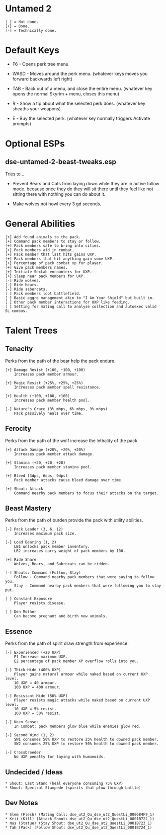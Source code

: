 # Untamed 2

	[ ] = Not done.
	[+] = Done.
	[-] = Technically done.

# Default Keys

* F6 - Opens perk tree menu.

* WASD - Moves around the perk menu.
  (whatever keys moves you forward backwards left right)

* TAB - Back out of a menu, and close the entire menu.
  (whatever key opens the normal Skyrim + menu, closes this menu)

* R - Show a tip about what the selected perk does.
  (whatever key sheaths your weapons)

* E - Buy the selected perk.
  (whatever key normally triggers Activate prompts)

# Optional ESPs

## dse-untamed-2-beast-tweaks.esp

Tries to...

* Prevent Bears and Cats from laying down while they are in active follow mode.
  because once they do they will sit there until they feel like not sitting
  there with nothing you can do about it.

* Make wolves not howl every 3 gd seconds.


# General Abilities

	[+] Add found animals to the pack.
	[+] Command pack members to stay or follow.
	[+] Pack members safe to bring into cities.
	[+] Pack members aid in combat.
	[+] Pack member that last hits gains UXP.
	[+] Pack members that hit anything gain some UXP.
	[+] Percentage of pack combat xp for player.
	[+] Give pack members names.
	[+] Initiate SexLab encounters for UXP.
	[+] Sleep near pack members for UXP.
	[-] Ride wolves.
	[-] Ride bears.
	[-] Ride sabercats.
	[ ] Pack members loot battlefield.
	[ ] Basic aggro management akin to "I Am Your Shield" but built in.
	[ ] Other pack member interactions for UXP like feeding.
	[ ] Setting for mating call to analyse collection and autoexec valid SL combos.

# Talent Trees

## Tenacity

Perks from the path of the bear help the pack endure.

	[+] Damage Resist (+100, +100, +100)
	    Increases pack member armour.

	[+] Magic Resist (+25%, +25%, +25%)
	    Increases pack member spell resistance.

	[+] Health (+100, +100, +100)
	    Increases pack member health pool.

	[-] Nature's Grace (3% mhps, 6% mhps, 9% mhps)
	    Pack passively heals over time.

## Ferocity

Perks from the path of the wolf increase the lethality of the pack.

	[+] Attack Damage (+20%, +20%, +20%)
	    Increases pack member attack damage.

	[+] Stamina (+20, +20, +20)
	    Increases pack member stamina pool.

	[+] Bleed (3dps, 6dps, 9dps)
	    Pack member attacks cause bleed damage over time.

	[+] Shout: Attack
	    Command nearby pack members to focus their attacks on the target.

## Beast Mastery

Perks from the path of burden provide the pack with utility abilities.

	[-] Pack Leader (3, 6, 12)
	    Increases maximum pack size.

	[-] Load Bearing (1, 2)
	    LB1 unlocks pack member inventory.
	    LB2 increases carry weight of pack members by 100.

	[+] Ride Share
	    Wolves, Bears, and Sabrecats can be ridden.

	[-] Shouts: Command (Follow, Stay)
	    Follow - Command nearby pack members that were saying to follow you.
	    Stay - Command nearby pack members that were following you to stay put.

	[ ] Constant Exposure
	    Player resists disease.

	[ ] Den Mother
	    Can become pregnant and birth new animals.

## Essence

Perks from the path of spirit draw strength from experience.

	[-] Experienced (+20 UXP)
	    E1 Increase maximum UXP.
	    E2 percentage of pack member XP overflow rolls into you.

	[-] Thick Hide (400% UXP)
	    Player gains natural armour while naked based on current UXP level.
	    10 UXP = 40 armour.
	    100 UXP = 400 armour.

	[-] Resistant Hide (50% UXP)
	    Player resists magic attacks while naked based on current UXP level.
	    10 UXP = 5% resist.
	    100 UXP = 50% resist.

	[-] Keen Senses
	    In Combat: pack members glow blue while enemies glow red.

	[-] Second Wind (1, 2)
	    SW1 consumes 50% UXP to restore 25% health to downed pack member.
	    SW2 consumes 25% UXP to restore 50% health to downed pack member.

	[-] Crossbreeder
	    No UXP penalty for laying with humanoids.

## Undecided / Ideas

	* Shout: Last Stand (heal everyone consuming 75% UXP)
	* Shout: Spectral Stampede (spirits that plow through battle)

## Dev Notes

	* Slem (Flesh) (Mating Call: dse_ut2_Qu_dse_ut2_QuestLi_000684F9_1)
	* Krii (Kill) (Attack Shout: dse_ut2_Qu_dse_ut2_QuestLi_0001B722_1)
	* Nus (Statue) (Stay Shout: dse_ut2_Qu_dse_ut2_QuestLi_0001B723_1)
	* Tah (Pack) (Follow Shout: dse_ut2_Qu_dse_ut2_QuestLi_0001B724_1)
